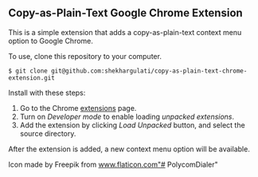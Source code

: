 Copy-as-Plain-Text Google Chrome Extension
----

This is a simple extension that adds a copy-as-plain-text context menu option to Google Chrome.

To use, clone this repository to your computer.

```
$ git clone git@github.com:shekhargulati/copy-as-plain-text-chrome-extension.git
```

Install with these steps:

1. Go to the Chrome [extensions](chrome://extensions/) page.
2. Turn on *Developer mode* to enable loading *unpacked extensions*.
3. Add the extension by clicking *Load Unpacked* button, and select the source directory.

After the extension is added, a new context menu option will be available.



Icon made by Freepik from www.flaticon.com"# PolycomDialer" 
